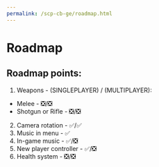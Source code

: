 ```yaml
---
permalink: /scp-cb-ge/roadmap.html
---
```

# Roadmap

## Roadmap points:

1. Weapons - (SINGLEPLAYER) / (MULTIPLAYER):
  - Melee - ❎/❎
  - Shotgun or Rifle - ❎/❎
2. Camera rotation  - ✅/✅
3. Music in menu - ✅
4. In-game music - ✅/❎
4. New player controller - ✅/❎
5. Health system - ❎/❎
